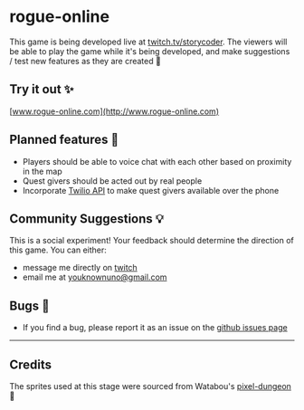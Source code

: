 # rogue-online
This game is being developed live at [twitch.tv/storycoder](https://www.twitch.tv/storycoder). The viewers will be able to play the game while it's being developed, and make suggestions / test new features as they are created :tada:

## Try it out ✨
[www.rogue-online.com](http://www.rogue-online.com)

## Planned features :crystal_ball:
- Players should be able to voice chat with each other based on proximity in the map
- Quest givers should be acted out by real people
- Incorporate [Twilio API](https://www.twilio.com/docs/voice) to make quest givers available over the phone

## Community Suggestions :bulb:
This is a social experiment! Your feedback should determine the direction of this game. You can either:
  - message me directly on [twitch](https://www.twitch.tv/storycoder)
  - email me at [youknownuno@gmail.com](youknownuno@gmail.com)

## Bugs :bug:
- If you find a bug, please report it as an issue on the [github issues page](https://github.com/storycoding/rogue-online/issues)

***
## Credits
The sprites used at this stage were sourced from Watabou's [pixel-dungeon](https://github.com/watabou/pixel-dungeon) :raised_hands:

